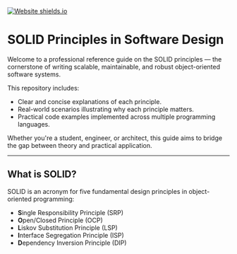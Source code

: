 <a href="https://hezronkimutai.github.io/solid_principles/" target="_blank">
  <img src="https://img.shields.io/website-up-down-green-red/http/shields.io.svg" alt="Website shields.io">
</a>

# SOLID Principles in Software Design

Welcome to a professional reference guide on the SOLID principles — the cornerstone of writing scalable, maintainable, and robust object-oriented software systems.

This repository includes:
- Clear and concise explanations of each principle.
- Real-world scenarios illustrating why each principle matters.
- Practical code examples implemented across multiple programming languages.

Whether you're a student, engineer, or architect, this guide aims to bridge the gap between theory and practical application.

---

## What is SOLID?

SOLID is an acronym for five fundamental design principles in object-oriented programming:

- **S**ingle Responsibility Principle (SRP)
- **O**pen/Closed Principle (OCP)
- **L**iskov Substitution Principle (LSP)
- **I**nterface Segregation Principle (ISP)
- **D**ependency Inversion Principle (DIP)

